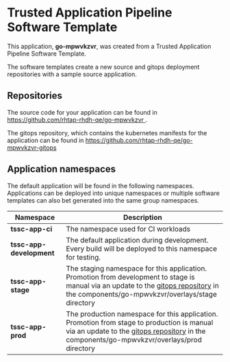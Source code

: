 # Trusted Application Pipeline Software Template

This application, **go-mpwvkzvr**, was created from a Trusted Application Pipeline Software Template.

The software templates create a new source and gitops deployment repositories with a sample source application. 

## Repositories

The source code for your application can be found in [https://github.com/rhtap-rhdh-qe/go-mpwvkzvr ](https://github.com/rhtap-rhdh-qe/go-mpwvkzvr ).
 
The gitops repository, which contains the kubernetes manifests for the application can be found in 
[https://github.com/rhtap-rhdh-qe/go-mpwvkzvr-gitops ](https://github.com/rhtap-rhdh-qe/go-mpwvkzvr-gitops ) 

## Application namespaces 

The default application will be found in the following namespaces. Applications can be deployed into unique namespaces or multiple software templates can also bet generated into the same group namespaces.  

|  Namespace   |  Description   |  
| -------- | -------- |
| **tssc-app-ci** | The namespace used for CI workloads |
| **tssc-app-development** | The default application during development. Every build will be deployed to this namespace for testing. |
| **tssc-app-stage** | The staging namespace for this application. Promotion from development to stage is manual via an update to the [gitops repository](https://github.com/rhtap-rhdh-qe/go-mpwvkzvr-gitops ) in the components/go-mpwvkzvr/overlays/stage directory |
| **tssc-app-prod** | The production namespace for this application. Promotion from stage to production is manual via an update to the [gitops repository](https://github.com/rhtap-rhdh-qe/go-mpwvkzvr-gitops ) in the components/go-mpwvkzvr/overlays/prod directory |
